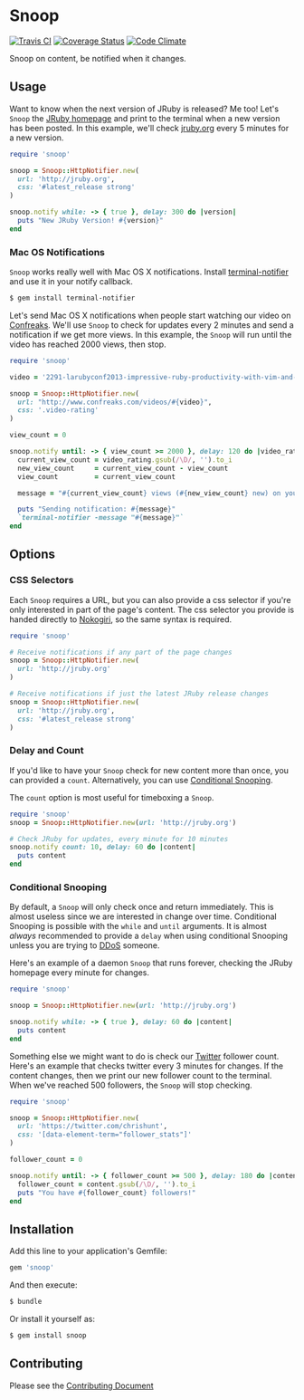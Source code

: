 # Snoop
[![Travis CI](https://travis-ci.org/chrishunt/snoop.png)](https://travis-ci.org/chrishunt/snoop)
[![Coverage Status](https://coveralls.io/repos/chrishunt/snoop/badge.png?branch=master)](https://coveralls.io/r/chrishunt/snoop)
[![Code Climate](https://codeclimate.com/github/chrishunt/snoop.png)](https://codeclimate.com/github/chrishunt/snoop)

Snoop on content, be notified when it changes.

## Usage

Want to know when the next version of JRuby is released? Me too! Let's `Snoop`
the [JRuby homepage](http://jruby.org) and print to the terminal when a new
version has been posted. In this example, we'll check
[jruby.org](http://jruby.org) every 5 minutes for a new version.

```ruby
require 'snoop'

snoop = Snoop::HttpNotifier.new(
  url: 'http://jruby.org',
  css: '#latest_release strong'
)

snoop.notify while: -> { true }, delay: 300 do |version|
  puts "New JRuby Version! #{version}"
end
```

### Mac OS Notifications

`Snoop` works really well with Mac OS X notifications. Install
[terminal-notifier](https://github.com/alloy/terminal-notifier) and use it in
your notify callback.

```bash
$ gem install terminal-notifier
```

Let's send Mac OS X notifications when people start watching our video on
[Confreaks](http://www.confreaks.com). We'll use `Snoop` to check for updates
every 2 minutes and send a notification if we get more views. In this example,
the `Snoop` will run until the video has reached 2000 views, then stop.

```ruby
require 'snoop'

video = '2291-larubyconf2013-impressive-ruby-productivity-with-vim-and-tmux'

snoop = Snoop::HttpNotifier.new(
  url: "http://www.confreaks.com/videos/#{video}",
  css: '.video-rating'
)

view_count = 0

snoop.notify until: -> { view_count >= 2000 }, delay: 120 do |video_rating|
  current_view_count = video_rating.gsub(/\D/, '').to_i
  new_view_count     = current_view_count - view_count
  view_count         = current_view_count

  message = "#{current_view_count} views (#{new_view_count} new) on your video!"

  puts "Sending notification: #{message}"
  `terminal-notifier -message "#{message}"`
end
```

## Options

### CSS Selectors

Each `Snoop` requires a URL, but you can also provide a css selector if you're
only interested in part of the page's content. The css selector you provide is
handed directly to [Nokogiri](http://nokogiri.org), so the same syntax is
required.

```ruby
require 'snoop'

# Receive notifications if any part of the page changes
snoop = Snoop::HttpNotifier.new(
  url: 'http://jruby.org'
)

# Receive notifications if just the latest JRuby release changes
snoop = Snoop::HttpNotifier.new(
  url: 'http://jruby.org',
  css: '#latest_release strong'
)
```

### Delay and Count

If you'd like to have your `Snoop` check for new content more than once, you
can provided a `count`. Alternatively, you can use [Conditional
Snooping](#conditional-snooping).

The `count` option is most useful for timeboxing a `Snoop`.

```ruby
require 'snoop'
snoop = Snoop::HttpNotifier.new(url: 'http://jruby.org')

# Check JRuby for updates, every minute for 10 minutes
snoop.notify count: 10, delay: 60 do |content|
  puts content
end
```

### Conditional Snooping

By default, a `Snoop` will only check once and return immediately. This is almost
useless since we are interested in change over time. Conditional Snooping is
possible with the `while` and `until` arguments. It is almost *always*
recommended to provide a `delay` when using conditional Snooping unless you are
trying to [DDoS](http://en.wikipedia.org/wiki/Denial-of-service_attack)
someone.

Here's an example of a daemon `Snoop` that runs forever, checking the JRuby
homepage every minute for changes.

```ruby
require 'snoop'

snoop = Snoop::HttpNotifier.new(url: 'http://jruby.org')

snoop.notify while: -> { true }, delay: 60 do |content|
  puts content
end
```

Something else we might want to do is check our
[Twitter](https://twitter.com/chrishunt) follower count. Here's an example that
checks twitter every 3 minutes for changes. If the content changes, then we
print our new follower count to the terminal. When we've reached 500 followers,
the `Snoop` will stop checking.

```ruby
require 'snoop'

snoop = Snoop::HttpNotifier.new(
  url: 'https://twitter.com/chrishunt',
  css: '[data-element-term="follower_stats"]'
)

follower_count = 0

snoop.notify until: -> { follower_count >= 500 }, delay: 180 do |content|
  follower_count = content.gsub(/\D/, '').to_i
  puts "You have #{follower_count} followers!"
end
```

## Installation

Add this line to your application's Gemfile:

```ruby
gem 'snoop'
```

And then execute:

```bash
$ bundle
```

Or install it yourself as:

```bash
$ gem install snoop
```

## Contributing
Please see the [Contributing
Document](https://github.com/chrishunt/snoop/blob/master/CONTRIBUTING.md)
